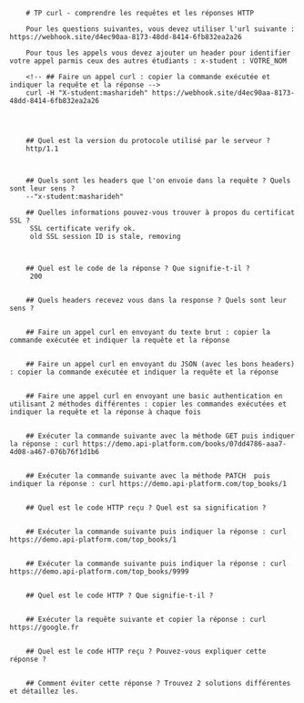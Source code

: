         # TP curl - comprendre les requêtes et les réponses HTTP

        Pour les questions suivantes, vous devez utiliser l'url suivante : https://webhook.site/d4ec90aa-8173-48dd-8414-6fb832ea2a26

        Pour tous les appels vous devez ajouter un header pour identifier votre appel parmis ceux des autres étudiants : x-student : VOTRE_NOM

        <!-- ## Faire un appel curl : copier la commande exécutée et indiquer la requête et la réponse -->
        curl -H "X-student:masharideh" https://webhook.site/d4ec90aa-8173-48dd-8414-6fb832ea2a26




        ## Quel est la version du protocole utilisé par le serveur ?
        http/1.1



        ## Quels sont les headers que l'on envoie dans la requête ? Quels sont leur sens ?
        --"x-student:masharideh" 

        ## Quelles informations pouvez-vous trouver à propos du certificat SSL ?
         SSL certificate verify ok.
         old SSL session ID is stale, removing



        ## Quel est le code de la réponse ? Que signifie-t-il ?
         200


        ## Quels headers recevez vous dans la response ? Quels sont leur sens ?


        ## Faire un appel curl en envoyant du texte brut : copier la commande exécutée et indiquer la requête et la réponse


        ## Faire un appel curl en envoyant du JSON (avec les bons headers) : copier la commande exécutée et indiquer la requête et la réponse


        ## Faire une appel curl en envoyant une basic authentication en utilisant 2 méthodes différentes : copier les commandes exécutées et indiquer la requête et la réponse à chaque fois 


        ## Exécuter la commande suivante avec la méthode GET puis indiquer la réponse : curl https://demo.api-platform.com/books/07dd4786-aaa7-4d08-a467-076b76f1d1b6 


        ## Exécuter la commande suivante avec la méthode PATCH  puis indiquer la réponse : curl https://demo.api-platform.com/top_books/1


        ## Quel est le code HTTP reçu ? Quel est sa signification ?


        ## Exécuter la commande suivante puis indiquer la réponse : curl https://demo.api-platform.com/top_books/1


        ## Exécuter la commande suivante puis indiquer la réponse : curl https://demo.api-platform.com/top_books/9999


        ## Quel est le code HTTP ? Que signifie-t-il ?


        ## Exécuter la requête suivante et copier la réponse : curl https://google.fr


        ## Quel est le code HTTP reçu ? Pouvez-vous expliquer cette réponse ?


        ## Comment éviter cette réponse ? Trouvez 2 solutions différentes et détaillez les.
